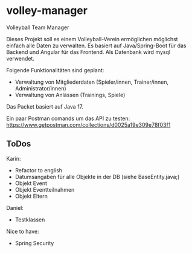 # volley-manager

Volleyball Team Manager

Dieses Projekt soll es einem Volleyball-Verein ermöglichen möglichst einfach alle Daten zu verwalten. Es basiert auf Java/Spring-Boot für das Backend und Angular für das Frontend. Als Datenbank wird mysql verwendet.

Folgende Funktionalitäten sind geplant:

- Verwaltung von Mitgliederdaten (Spieler/innen, Trainer/innen, Administrator/innen)
- Verwaltung von Anlässen (Trainings, Spiele)

Das Packet basiert auf Java 17.

Ein paar Postman comands um das API zu testen:
https://www.getpostman.com/collections/d0025a19e309e78f03f1

## ToDos

Karin:
- Refactor to english
- Datumsangaben für alle Objekte in der DB (siehe BaseEntity.java;)
- Objekt Event
- Objekt Eventteilnahmen
- Objekt Eltern

Daniel:
- Testklassen

Nice to have:
- Spring Security